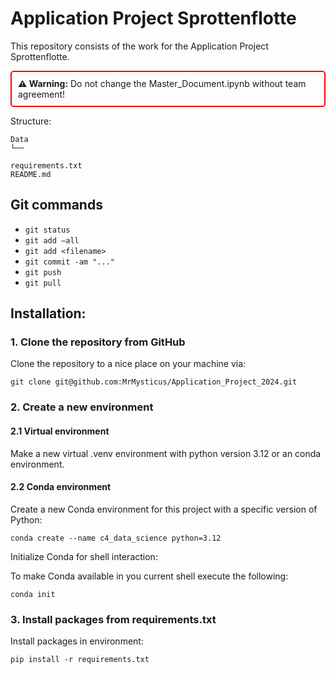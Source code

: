 # Application Project Sprottenflotte

This repository consists of the work for the Application Project Sprottenflotte.

<div style="border: 2px solid red; padding: 10px; border-radius: 5px;">
  <strong>⚠️ Warning:</strong> 
  Do not change the Master_Document.ipynb without team agreement!
</div>



Structure:

```
Data
└── 

requirements.txt
README.md
```

## Git commands

- `git status`
- `git add —all`
- `git add <filename>`
- `git commit -am "..."`
- `git push`
- `git pull`

## Installation:

### 1. Clone the repository from GitHub

Clone the repository to a nice place on your machine via:

```
git clone git@github.com:MrMysticus/Application_Project_2024.git
```

### 2. Create a new environment

#### 2.1 Virtual environment

Make a new virtual .venv environment with python version 3.12 or an conda environment.

#### 2.2 Conda environment

Create a new Conda environment for this project with a specific version of Python:

```
conda create --name c4_data_science python=3.12
```

Initialize Conda for shell interaction:

To make Conda available in you current shell execute the following:

```
conda init
```

### 3. Install packages from requirements.txt

Install packages in environment:

```
pip install -r requirements.txt
```
